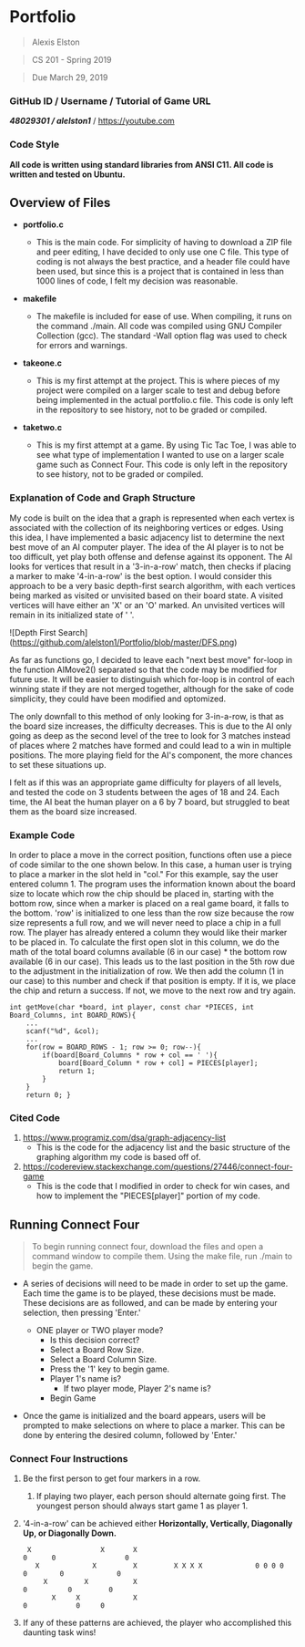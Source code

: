 # Portfolio
> Alexis Elston

> CS 201 - Spring 2019

> Due March 29, 2019

### GitHub ID / Username / Tutorial of Game URL
***48029301 / alelston1***  / https://youtube.com

### Code Style
**All code is written using standard libraries from ANSI C11. All code is written and tested on Ubuntu.**

## Overview of Files
- **portfolio.c**
  - This is the main code. For simplicity of having to download a ZIP file and peer editing, I have decided to only use one C file. This type of coding is not always the best practice, and a header file could have been used, but since this is a project that is contained in less than 1000 lines of code, I felt my decision was reasonable.

- **makefile**
  - The makefile is included for ease of use. When compiling, it runs on the command ./main. All code was compiled using GNU Compiler Collection (gcc). The standard -Wall option flag was used to check for errors and warnings.

- **takeone.c**
  - This is my first attempt at the project. This is where pieces of my project were compiled on a larger scale to test and debug before being implemented in the actual portfolio.c file. This code is only left in the repository to see history, not to be graded or compiled.
  
- **taketwo.c**
  - This is my first attempt at a game. By using Tic Tac Toe, I was able to see what type of implementation I wanted to use on a larger scale game such as Connect Four. This code is only left in the repository to see history, not to be graded or compiled.

### Explanation of Code and Graph Structure
My code is built on the idea that a graph is represented when each vertex is associated with the collection of its neighboring vertices or edges. Using this idea, I have implemented a basic adjacency list to determine the next best move of an AI computer player. The idea of the AI player is to not be too difficult, yet play both offense and defense against its opponent. The AI looks for vertices that result in a '3-in-a-row' match, then checks if placing a marker to make '4-in-a-row' is the best option. I would consider this approach to be a very basic depth-first search algorithm, with each vertices being marked as visited or unvisited based on their board state. A visited vertices will have either an 'X' or an 'O' marked. An unvisited vertices will remain in its initialized state of ' '.

![Depth First Search] (https://github.com/alelston1/Portfolio/blob/master/DFS.png)

As far as functions go, I decided to leave each "next best move" for-loop in the function AIMove2() separated so that the code may be modified for future use. It will be easier to distinguish which for-loop is in control of each winning state if they are not merged together, although for the sake of code simplicity, they could have been modified and optomized.

The only downfall to this method of only looking for 3-in-a-row, is that as the board size increases, the difficulty decreases. This is due to the AI only going as deep as the second level of the tree to look for 3 matches instead of places where 2 matches have formed and could lead to a win in multiple positions. The more playing field for the AI's component, the more chances to set these situations up.

I felt as if this was an appropriate game difficulty for players of all levels, and tested the code on 3 students between the ages of 18 and 24. Each time, the AI beat the human player on a 6 by 7 board, but struggled to beat them as the board size increased. 







### Example Code
In order to place a move in the correct position, functions often use a piece of code similar to the one shown below. In this case, a  human user is trying to place a marker in the slot held in "col." For this example, say the user entered column 1. The program uses   the information known about the board size to locate which row the chip should be placed in, starting with the bottom row, since when a marker is placed on a real game board, it falls to the bottom. 'row' is initialized to one less than the row size because the row size represents a full row, and we will never need to place a chip in a full row. The player has already entered a column they would like their marker to be placed in. To calculate the first open slot in this column, we do the math of the total board columns available (6 in our case) * the bottom row available (6 in our case). This leads us to the last position in the 5th row due to the adjustment in the initialization of row. We then add the column (1 in our case) to this number and check if that position is empty. If it is, we place the chip and return a success. If not, we move to the next row and try again.

    int getMove(char *board, int player, const char *PIECES, int Board_Columns, int BOARD_ROWS){
        ...
        scanf("%d", &col);
        ...
        for(row = BOARD_ROWS - 1; row >= 0; row--){
            if(board[Board_Columns * row + col == ' '){
                board[Board_Column * row + col] = PIECES[player];
                return 1;
            }
        }
        return 0; }
### Cited Code
1. https://www.programiz.com/dsa/graph-adjacency-list
    - This is the code for the adjacency list and the basic structure of the graphing algorithm my code is based off of.
2. https://codereview.stackexchange.com/questions/27446/connect-four-game
    - This is the code that I modified in order to check for win cases, and how to implement the "PIECES[player]" portion of my code.

## Running Connect Four
> To begin running connect four, download the files and open a command window to compile them. Using the make file, run ./main to begin the game. 

- A series of decisions will need to be made in order to set up the game. Each time the game is to be played, these decisions must be made. These decisions are as followed, and can be made by entering your selection, then pressing 'Enter.' 
    - ONE player or TWO player mode?
        - Is this decision correct?
        - Select a Board Row Size.
        - Select a Board Column Size.
        - Press the '1' key to begin game.
        - Player 1's name is?
            - If two player mode, Player 2's name is?
        - Begin Game

- Once the game is initialized and the board appears, users will be prompted to make selections on where to place a marker. This can be done by entering the desired column, followed by 'Enter.'


### Connect Four Instructions
1. Be the first person to get four markers in a row.
    1. If playing two player, each person should alternate going first. The youngest person should always start game 1 as player 1.
2. '4-in-a-row' can be achieved either **Horizontally, Vertically, Diagonally Up, or Diagonally Down.**

        X                 X       X                                          0      0                 0
          X             X         X         X X X X             0 0 0 0      0        0             0
            X         X           X                                          0          0         0
              X     X             X                                          0            0     0

3. If any of these patterns are achieved, the player who accomplished this daunting task wins!










